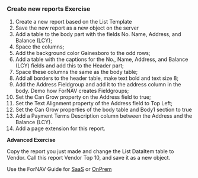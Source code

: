 ### Create new reports Exercise

1. Create a new report based on the List Template
1. Save the new report as a new object on the server
1. Add a table to the body part with the fields No. Name, Address, and Balance (LCY);
1. Space the columns;
1. Add the background color Gainesboro to the odd rows;
1. Add a table with the captions for the No., Name, Address, and Balance (LCY) fields and add this to the Header part;
1. Space these columns the same as the body table;
1. Add all borders to the header table, make text bold and text size 8;
1. Add the Address Fieldgroup and add it to the address column in the body. Demo how ForNAV creates Fieldgroups; 
1. Set the Can Grow property on the Address field to true;
1. Set the Text Alignment property of the Address field to Top Left;
1. Set the Can Grow properties of the body table and Body1 section to true
1. Add a Payment Terms Description column between the Address and the Balance (LCY).
1. Add a page extension for this report.
<!-- 1. Sort Customers with the highest balance first, go to the properties of the list, go to Data Item Table View. Sort Descending on the field Balance (LCY); -->
<!-- 1. Only display the first ten records. Set Max Iteration to 10. -->

**Advanced Exercise**

Copy the report you just made and change the List DataItem table to Vendor. Call this report Vendor Top 10, and save it as a new object.

Use the ForNAV Guide for [SaaS]() or [OnPrem]()


<!-- ToDO -> edit links -->

<!-- ### Sample scripts

**Get the ForNAV Setup table**
```javascript
ForNAVSetup.Get();
ForNAVSetup.CalcFields('Logo');
``` -->